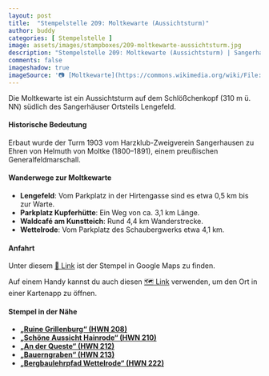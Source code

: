 ```yaml
---
layout: post
title:  "Stempelstelle 209: Moltkewarte (Aussichtsturm)"
author: buddy
categories: [ Stempelstelle ]
image: assets/images/stampboxes/209-moltkewarte-aussichtsturm.jpg
description: "Stempelstelle 209: Moltkewarte (Aussichtsturm) | Sangerhausen"
comments: false
imageshadow: true
imageSource: '📷 [Moltkewarte](https://commons.wikimedia.org/wiki/File:Moltkewarte.jpg) von <a href="https://de.wikipedia.org/wiki/User:Hejkal" class="extiw" title="de:User:Hejkal">Hejkal</a> at <a class="external text" href="https://de.wikipedia.org">de.wikipedia</a> unter Lizenz [CC BY-SA 2.0 de](https://creativecommons.org/licenses/by-sa/2.0/de/deed.en)'
---
```


Die Moltkewarte ist ein Aussichtsturm auf dem Schlößchenkopf (310 m ü. NN) südlich des Sangerhäuser Ortsteils Lengefeld. 

#### Historische Bedeutung

Erbaut wurde der Turm 1903 vom Harzklub-Zweigverein Sangerhausen zu Ehren von Helmuth von Moltke (1800–1891), einem preußischen Generalfeldmarschall. 

#### Wanderwege zur Moltkewarte

- **Lengefeld**: Vom Parkplatz in der Hirtengasse sind es etwa 0,5 km bis zur Warte.
- **Parkplatz Kupferhütte**: Ein Weg von ca. 3,1 km Länge.
- **Waldcafé am Kunstteich**: Rund 4,4 km Wanderstrecke.
- **Wettelrode**: Vom Parkplatz des Schaubergwerks etwa 4,1 km. 

#### Anfahrt

Unter diesem [📍 Link](https://www.google.com/maps/dir/?api=1&origin=&destination=51.49308%2C%2011.27100) ist der Stempel in Google Maps zu finden.

<div class="android-only">
  Auf einem Handy kannst du auch diesen 
  <a href="geo:51.49308,11.27100">🗺️ Link</a> 
  verwenden, um den Ort in einer Kartenapp zu öffnen.
  <p></p>
</div>

#### Stempel in der Nähe

- [**„Ruine Grillenburg“ (HWN 208)**](/stempelstelle-208-ruine-grillenburg)
- [**„Schöne Aussicht Hainrode“ (HWN 210)**](/stempelstelle-210-schoene-aussicht-hainrode)
- [**„An der Queste“ (HWN 212)**](/stempelstelle-212-an-der-queste)
- [**„Bauerngraben“ (HWN 213)**](/stempelstelle-213-bauerngraben)
- [**„Bergbaulehrpfad Wettelrode“ (HWN 222)**](/stempelstelle-222-bergbaulehrpfad-wettelrode) 
